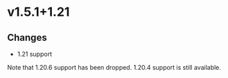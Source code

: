 # v1.5.1+1.21

## Changes

- 1.21 support

Note that 1.20.6 support has been dropped. 1.20.4 support is still available.
